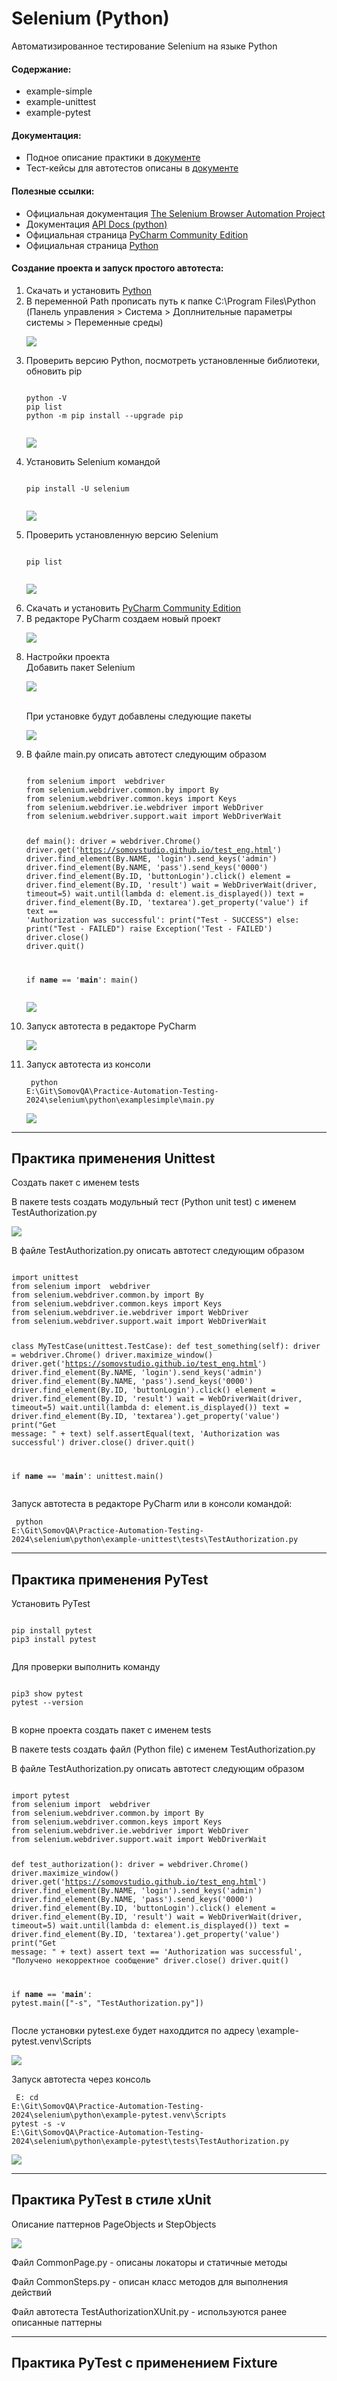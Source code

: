 # Selenium (Python)

Автоматизированное тестирование Selenium на языке Python

<p>
	<h4>Содержание:</h2>
	<ul>
		<li>example-simple</li>
		<li>example-unittest</li>
		<li>example-pytest</li>
	</ul>
</p>

<p>
	<h4>Документация:</h2>
	<ul>
		<li>Подное описание практики в <a href="https://github.com/Somov-QA/Practice-Automation-Testing-2024/tree/main/_docs">документе</a></li>
		<li>Тест-кейсы для автотестов описаны в <a href="https://github.com/Somov-QA/Practice-Automation-Testing-2024/tree/main/_test-cases">документе</a></li>
	</ul>
</p>

<p>
	<h4>Полезные ссылки:</h2>
	<ul>
		<li>Официальная документация <a href="https://www.selenium.dev/documentation/">The Selenium Browser Automation Project</a></li>
		<li>Документация <a href="https://www.selenium.dev/selenium/docs/api/py/index.html">API Docs (python)</a></li>
		<li>Официальная страница <a href="https://www.jetbrains.com/pycharm/download/other.html">PyCharm Community Edition</a></li>
		<li>Официальная страница <a href="https://www.python.org/">Python</a></li>
	</ul>
</p>

<p>
	<h4>Создание проекта и запуск простого автотеста:</h4>
	<ol>
		<li>Скачать и установить <a href="https://www.python.org/">Python</a></li>
		<li>В переменной Path прописать путь к папке C:\Program Files\Python
			<br>(Панель управления > Система > Доплнительные параметры системы > Переменные среды)
			<p align="left">
				<img src="https://github.com/Somov-QA/Practice-Automation-Testing-2024/blob/main/_images/python_path.jpg">
			</p>
		</li>
		<li>Проверить версию Python, посмотреть установленные библиотеки, обновить pip
			<pre><code>
python -V
pip list
python -m pip install --upgrade pip
			</code></pre>
			<p align="left">
				<img src="https://github.com/Somov-QA/Practice-Automation-Testing-2024/blob/main/_images/python_version_console.jpg">
			</p>
		</li>
		<li>Установить Selenium командой
			<pre><code>
pip install -U selenium
			</code></pre>
			<p align="left">
				<img src="https://github.com/Somov-QA/Practice-Automation-Testing-2024/blob/main/_images/python_install.jpg">
			</p>
		</li>
		<li>Проверить установленную версию Selenium
			<pre><code>
pip list
			</code></pre>
			<p align="left">
				<img src="https://github.com/Somov-QA/Practice-Automation-Testing-2024/blob/main/_images/python_pip_list_selenium.jpg">
			</p>
		</li>
		<li>Скачать и установить <a href="https://www.jetbrains.com/pycharm/download/other.html">PyCharm Community Edition</a></li>
		<li>В редакторе PyCharm создаем новый проект
			<p align="left">
				<img src="https://github.com/Somov-QA/Practice-Automation-Testing-2024/blob/main/_images/python_new_project.jpg">
			</p>
		</li>
		<li>Настройки проекта
			<br> Добавить пакет Selenium
			<p align="left">
				<img src="https://github.com/Somov-QA/Practice-Automation-Testing-2024/blob/main/_images/python_project_settings_add_pack.jpg">
			</p>
			<br> При установке будут добавлены следующие пакеты
			<p align="left">
				<img src="https://github.com/Somov-QA/Practice-Automation-Testing-2024/blob/main/_images/python_project_settings_selenium.jpg">
			</p>
		</li>
		<li>В файле main.py описать автотест следующим образом
			<pre><code>
from selenium import  webdriver
from selenium.webdriver.common.by import By
from selenium.webdriver.common.keys import Keys
from selenium.webdriver.ie.webdriver import WebDriver
from selenium.webdriver.support.wait import WebDriverWait

def main():
	driver = webdriver.Chrome()
	driver.get('https://somovstudio.github.io/test_eng.html')
	driver.find_element(By.NAME, 'login').send_keys('admin')
	driver.find_element(By.NAME, 'pass').send_keys('0000')
	driver.find_element(By.ID, 'buttonLogin').click()
	element = driver.find_element(By.ID, 'result')
	wait = WebDriverWait(driver, timeout=5)
	wait.until(lambda d: element.is_displayed())
	text = driver.find_element(By.ID, 'textarea').get_property('value')
	if text == 'Authorization was successful':
		print("Test - SUCCESS")
	else:
		print("Test - FAILED")
		raise Exception('Test - FAILED')
	driver.close()
	driver.quit()

if __name__ == '__main__':
	main()
			</code></pre>
			<p align="left">
				<img src="https://github.com/Somov-QA/Practice-Automation-Testing-2024/blob/main/_images/python_main.jpg">
			</p>
		</li>
		<li>Запуск автотеста в редакторе PyCharm
			<p align="left">
				<img src="https://github.com/Somov-QA/Practice-Automation-Testing-2024/blob/main/_images/python_main_run.jpg">
			</p>
		</li>
		<li>Запуск автотеста из консоли
			<pre><code>
python E:\Git\SomovQA\Practice-Automation-Testing-2024\selenium\python\examplesimple\main.py
			</code></pre>
			<p align="left">
				<img src="https://github.com/Somov-QA/Practice-Automation-Testing-2024/blob/main/_images/python_main_console_run.jpg">
			</p>
		</li>
	</ol>
</p>
<hr>
<p>
	<h2>Практика применения Unittest</h2>
	<p>Создать пакет с именем tests</p>
	<p>В пакете tests создать модульный тест (Python unit test) с именем TestAuthorization.py</p>
	<p align="left">
		<img src="https://github.com/Somov-QA/Practice-Automation-Testing-2024/blob/main/_images/python_create_unit_test.jpg">
	</p>
	<p>В файле TestAuthorization.py описать автотест следующим образом
		<pre><code>
import unittest
from selenium import  webdriver
from selenium.webdriver.common.by import By
from selenium.webdriver.common.keys import Keys
from selenium.webdriver.ie.webdriver import WebDriver
from selenium.webdriver.support.wait import WebDriverWait

class MyTestCase(unittest.TestCase):
    def test_something(self):
        driver = webdriver.Chrome()
        driver.maximize_window()
        driver.get('https://somovstudio.github.io/test_eng.html')
        driver.find_element(By.NAME, 'login').send_keys('admin')
        driver.find_element(By.NAME, 'pass').send_keys('0000')
        driver.find_element(By.ID, 'buttonLogin').click()
        element = driver.find_element(By.ID, 'result')
        wait = WebDriverWait(driver, timeout=5)
        wait.until(lambda d: element.is_displayed())
        text = driver.find_element(By.ID, 'textarea').get_property('value')
        print("Get message: " + text)
        self.assertEqual(text, 'Authorization was successful')
        driver.close()
        driver.quit()

if __name__ == '__main__':
    unittest.main()
		</code></pre>
	</p>
	<p>Запуск автотеста в редакторе PyCharm или в консоли командой:
		<pre><code>
python E:\Git\SomovQA\Practice-Automation-Testing-2024\selenium\python\example-unittest\tests\TestAuthorization.py
		</code></pre>
	</p>
</p>
<hr>
<p>
	<h2>Практика применения PyTest</h2>
	<p>Установить PyTest
		<pre><code>
pip install pytest
pip3 install pytest
		</code></pre>
	</p>
	<p>Для проверки выполнить команду
		<pre><code>
pip3 show pytest
pytest --version
		</code></pre>
	</p>
	<p>В корне проекта создать пакет с именем tests</p>
	<p>В пакете tests создать файл (Python file) с именем TestAuthorization.py</p>
	<p>В файле TestAuthorization.py описать автотест следующим образом
		<pre><code>
import pytest
from selenium import  webdriver
from selenium.webdriver.common.by import By
from selenium.webdriver.common.keys import Keys
from selenium.webdriver.ie.webdriver import WebDriver
from selenium.webdriver.support.wait import WebDriverWait

def test_authorization():
    driver = webdriver.Chrome()
    driver.maximize_window()
    driver.get('https://somovstudio.github.io/test_eng.html')
    driver.find_element(By.NAME, 'login').send_keys('admin')
    driver.find_element(By.NAME, 'pass').send_keys('0000')
    driver.find_element(By.ID, 'buttonLogin').click()
    element = driver.find_element(By.ID, 'result')
    wait = WebDriverWait(driver, timeout=5)
    wait.until(lambda d: element.is_displayed())
    text = driver.find_element(By.ID, 'textarea').get_property('value')
    print("Get message: " + text)
    assert text == 'Authorization was successful', "Получено некорректное сообщение"
    driver.close()
    driver.quit()

if __name__ == '__main__':
    pytest.main(["-s", "TestAuthorization.py"])
		</code></pre>
	</p>
	<p>После установки pytest.exe будет находдится по адресу \example-pytest\.venv\Scripts</p>
	<p align="left">
		<img src="https://github.com/Somov-QA/Practice-Automation-Testing-2024/blob/main/_images/python_pytest_exe.jpg">
	</p>
	<p>Запуск автотеста через консоль
		<pre><code>
E:
cd E:\Git\SomovQA\Practice-Automation-Testing-2024\selenium\python\example-pytest\.venv\Scripts
pytest -s -v E:\Git\SomovQA\Practice-Automation-Testing-2024\selenium\python\example-pytest\tests\TestAuthorization.py
		</code></pre>
	</p>
	<p align="left">
		<img src="https://github.com/Somov-QA/Practice-Automation-Testing-2024/blob/main/_images/python_pytest_run.jpg">
	</p>
</p>
<hr>
<p>
	<h2>Практика PyTest в стиле xUnit</h2>
	<p>Описание паттернов PageObjects и StepObjects</p>
	<p align="left">
		<img src="https://github.com/Somov-QA/Practice-Automation-Testing-2024/blob/main/_images/python_patterns.jpg">
	</p>
	<p>Файл CommonPage.py - описаны локаторы и статичные методы</p>
	<p>Файл CommonSteps.py - описан класс методов для выполнения действий</p>
	<p>Файл автотеста TestAuthorizationXUnit.py - используются ранее описанные паттерны</p>
</p>
<hr>
<p>
	<h2>Практика PyTest с применением Fixture</h2>
	<p>
		<pre><code>
		</code></pre>
	</p>
</p>